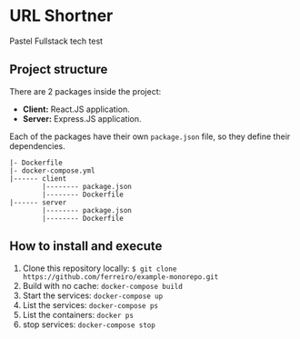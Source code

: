 # URL Shortner

Pastel Fullstack tech test

## Project structure

There are 2 packages inside the project:

- **Client:** React.JS application.
- **Server:** Express.JS application.

Each of the packages have their own `package.json` file, so they define their dependencies.

```
|- Dockerfile
|- docker-compose.yml
|------ client
        |-------- package.json
        |-------- Dockerfile
|------ server
        |-------- package.json
        |-------- Dockerfile
```

## How to install and execute

1. Clone this repository locally: `$ git clone https://github.com/ferreiro/example-monorepo.git`
2. Build with no cache: `docker-compose build`
3. Start the services: `docker-compose up`
4. List the services: `docker-compose ps`
5. List the containers: `docker ps`
6. stop services: `docker-compose stop`
